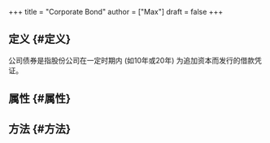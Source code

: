 +++
title = "Corporate Bond"
author = ["Max"]
draft = false
+++

## 定义 {#定义}

公司债券是指股份公司在一定时期内 (如10年或20年) 为追加资本而发行的借款凭证。


## 属性 {#属性}


## 方法 {#方法}
